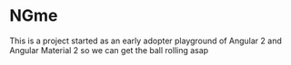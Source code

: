 # NGme
This is a project started as an early adopter playground of Angular 2 and Angular Material 2 so we can get the ball rolling asap
